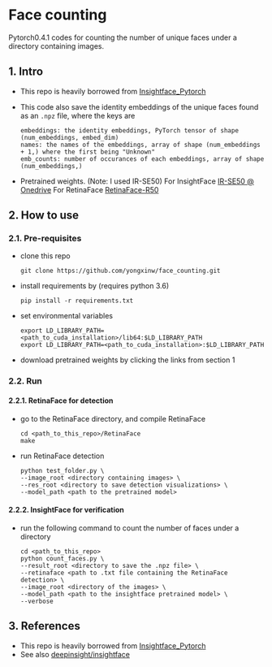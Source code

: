 # Face counting

Pytorch0.4.1 codes for counting the number of unique faces under a directory containing images.

## 1. Intro

- This repo is heavily borrowed from [Insightface_Pytorch](https://github.com/TreB1eN/InsightFace_Pytorch)
- This code also save the 
identity embeddings of the unique faces found as an ```.npz``` file, where the keys are 
    
    ```
    embeddings: the identity embeddings, PyTorch tensor of shape (num_embeddings, embed_dim)  
    names: the names of the embeddings, array of shape (num_embeddings + 1,) where the first being "Unknown"
    emb_counts: number of occurances of each embeddings, array of shape (num_embeddings,)
    ```
- Pretrained weights. (Note: I used IR-SE50) 
    For InsightFace [IR-SE50 @ Onedrive](https://1drv.ms/u/s!AhMqVPD44cDOhkPsOU2S_HFpY9dC)
    For RetinaFace [RetinaFace-R50](https://www.dropbox.com/s/53ftnlarhyrpkg2/retinaface-R50.zip?dl=0)
    
## 2. How to use

### 2.1. Pre-requisites

- clone this repo
  ```
  git clone https://github.com/yongxinw/face_counting.git
  ```

- install requirements by (requires python 3.6)
    ```
    pip install -r requirements.txt
    ```
- set environmental variables
    ```
    export LD_LIBRARY_PATH=<path_to_cuda_installation>/lib64:$LD_LIBRARY_PATH
    export LD_LIBRARY_PATH=<path_to_cuda_installation>:$LD_LIBRARY_PATH
    ```
- download pretrained weights by clicking the links from section 1


### 2.2. Run
#### 2.2.1. RetinaFace for detection
- go to the RetinaFace directory, and compile RetinaFace
    ```
    cd <path_to_this_repo>/RetinaFace
    make
    ```
- run RetinaFace detection
    ```
    python test_folder.py \
    --image_root <directory containing images> \
    --res_root <directory to save detection visualizations> \
    --model_path <path to the pretrained model>
    ```

#### 2.2.2. InsightFace for verification
- run the following command to count the number of faces under a directory
    ```
    cd <path_to_this_repo>
    python count_faces.py \
    --result_root <directory to save the .npz file> \
    --retinaface <path to .txt file containing the RetinaFace detection> \ 
    --image_root <directory of the images> \
    --model_path <path to the insightface pretrained model> \
    --verbose
    ```

## 3. References 

- This repo is heavily borrowed from [Insightface_Pytorch](https://github.com/TreB1eN/InsightFace_Pytorch)
- See also [deepinsight/insightface](https://github.com/deepinsight/insightface)